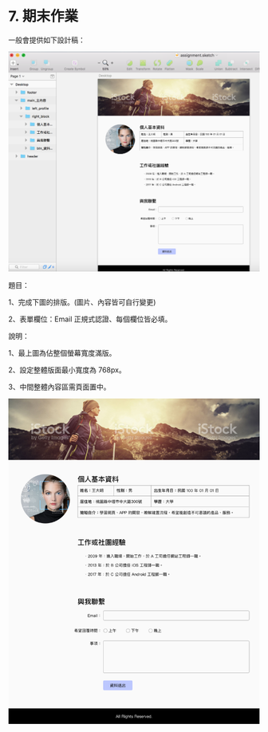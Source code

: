 # 7. 期末作業

一般會提供如下設計稿：

![](/assets/assignment_draft.png)

題目：

1、完成下圖的排版。\(圖片、內容皆可自行變更\)

2、表單欄位：Email 正規式認證、每個欄位皆必填。

說明：

1、最上圖為佔整個螢幕寬度滿版。

2、設定整體版面最小寬度為 768px。

3、中間整體內容區需頁面置中。

![](/assets/assignment_desktop.png)

